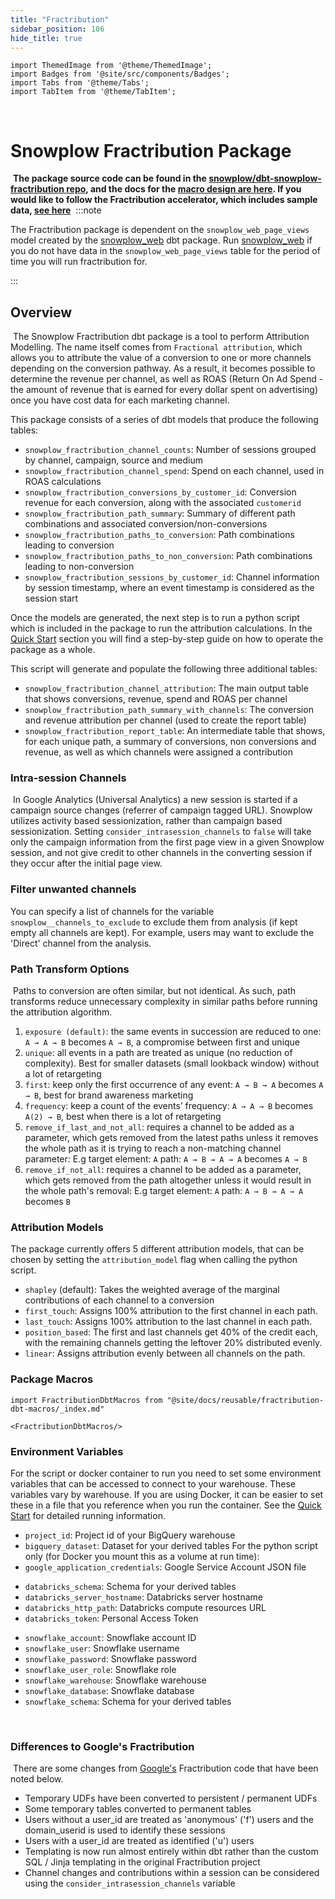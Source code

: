 ```yaml
---
title: "Fractribution"
sidebar_position: 106
hide_title: true
---
```


```mdx-code-block
import ThemedImage from '@theme/ThemedImage';
import Badges from '@site/src/components/Badges';
import Tabs from '@theme/Tabs';
import TabItem from '@theme/TabItem';
```

<Badges badgeType="dbt-package Release" pkg="fractribution"></Badges> ​<Badges badgeType="Docker Pulls" repo="snowplow/fractribution"></Badges>


# Snowplow Fractribution Package
​
**The package source code can be found in the [snowplow/dbt-snowplow-fractribution repo](https://github.com/snowplow/dbt-snowplow-fractribution), and the docs for the [macro design are here](https://snowplow.github.io/dbt-snowplow-fractribution/#/overview/snowplow_fractribution). If you would like to follow the Fractribution accelerator, which includes sample data, [see here](https://docs.snowplow.io/accelerators/snowplow-fractribution/)**
​
:::note

The Fractribution package is dependent on the `snowplow_web_page_views` model created by the [snowplow_web](/docs/modeling-your-data/modeling-your-data-with-dbt/dbt-models/dbt-web-data-model/index.md) dbt package. Run [snowplow_web](https://github.com/snowplow/dbt-snowplow-web) if you do not have data in the `snowplow_web_page_views` table for the period of time you will run fractribution for.

:::

## Overview
​
The Snowplow Fractribution dbt package is a tool to perform Attribution Modelling. The name itself comes from `Fractional attribution`, which allows you to attribute the value of a conversion to one or more channels depending on the conversion pathway. As a result, it becomes possible to determine the revenue per channel, as well as ROAS (Return On Ad Spend - the amount of revenue that is earned for every dollar spent on advertising) once you have cost data for each marketing channel.
​

This package consists of a series of dbt models that produce the following tables:

- `snowplow_fractribution_channel_counts`: Number of sessions grouped by channel, campaign, source and medium
- `snowplow_fractribution_channel_spend`: Spend on each channel, used in ROAS calculations
- `snowplow_fractribution_conversions_by_customer_id`: Conversion revenue for each conversion, along with the associated `customerid`
- `snowplow_fractribution_path_summary`: Summary of different path combinations and associated conversion/non-conversions
- `snowplow_fractribution_paths_to_conversion`: Path combinations leading to conversion
- `snowplow_fractribution_paths_to_non_conversion`: Path combinations leading to non-conversion
- `snowplow_fractribution_sessions_by_customer_id`: Channel information by session timestamp, where an event timestamp is considered as the session start
​

Once the models are generated, the next step is to run a python script which is included in the package to run the attribution calculations. In the [Quick Start](/docs/modeling-your-data/modeling-your-data-with-dbt/dbt-quickstart/index.md) section you will find a step-by-step guide on how to operate the package as a whole.

This script will generate and populate the following three additional tables:

- `snowplow_fractribution_channel_attribution`: The main output table that shows conversions, revenue, spend and ROAS per channel
- `snowplow_fractribution_path_summary_with_channels`: The conversion and revenue attribution per channel (used to create the report table)
- `snowplow_fractribution_report_table`: An intermediate table that shows, for each unique path, a summary of conversions, non conversions and revenue, as well as which channels were assigned a contribution
​
### Intra-session Channels
​
In Google Analytics (Universal Analytics) a new session is started if a campaign source changes (referrer of campaign tagged URL). Snowplow utilizes activity based sessionization, rather than campaign based sessionization. Setting `consider_intrasession_channels` to `false` will take only the campaign information from the first page view in a given Snowplow session, and not give credit to other channels in the converting session if they occur after the initial page view.

### Filter unwanted channels
You can specify a list of channels for the variable `snowplow__channels_to_exclude` to exclude them from analysis (if kept empty all channels are kept). For example, users may want to exclude the 'Direct' channel from the analysis.
​
 ### Path Transform Options
​
 Paths to conversion are often similar, but not identical. As such, path transforms reduce unnecessary complexity in similar paths before running the attribution algorithm.
​
 1. `exposure (default)`: the same events in succession are reduced to one: `A → A → B` becomes `A → B`, a compromise between first and unique
 2. `unique`: all events in a path are treated as unique (no reduction of complexity). Best for smaller datasets (small lookback window) without a lot of retargeting
 3. `first`: keep only the first occurrence of any event: `A → B → A` becomes `A → B`, best for brand awareness marketing
 4. `frequency`: keep a count of the events’ frequency: `A → A → B` becomes `A(2) → B`, best when there is a lot of retargeting
 5. `remove_if_last_and_not_all`: requires a channel to be added as a parameter, which gets removed from the latest paths unless it removes the whole path as it is trying to reach a non-matching channel parameter: E.g target element: `A` path: `A → B → A → A` becomes `A → B`
 6. `remove_if_not_all`: requires a channel to be added as a parameter, which gets removed from the path altogether unless it would result in the whole path's removal: E.g target element: `A` path: `A → B → A → A` becomes `B`
​
### Attribution Models

The package currently offers 5 different attribution models, that can be chosen by setting the `attribution_model` flag when calling the python script.

- `shapley` (default): Takes the weighted average of the marginal contributions of each channel to a conversion
- `first_touch`: Assigns 100% attribution to the first channel in each path.
- `last_touch`: Assigns 100% attribution to the last channel in each path.
- `position_based`: The first and last channels get 40% of the credit each, with the remaining channels getting the leftover 20% distributed evenly.
- `linear`: Assigns attribution evenly between all channels on the path.
​
<p align="center">
<ThemedImage
alt='Data processing model for the normalize package'
sources={{
  light: require('./images/attribution_models_light.png').default,
  dark: require('./images/attribution_models_dark.png').default
}}
/>
</p>

### Package Macros

```mdx-code-block
import FractributionDbtMacros from "@site/docs/reusable/fractribution-dbt-macros/_index.md"

<FractributionDbtMacros/>
```

### Environment Variables
For the script or docker container to run you need to set some environment variables that can be accessed to connect to your warehouse. These variables vary by warehouse. If you are using Docker, it can be easier to set these in a file that you reference when you run the container. See the [Quick Start](/docs/modeling-your-data/modeling-your-data-with-dbt/dbt-quickstart/index.md) for detailed running information.

<Tabs groupId="warehouse" queryString>
<TabItem value="bigquery" label="BigQuery" default>

- `project_id`: Project id of your BigQuery warehouse
- `bigquery_dataset`: Dataset for your derived tables
For the python script only (for Docker you mount this as a volume at run time):
- `google_application_credentials`: Google Service Account JSON file

</TabItem>
<TabItem value="databricks" label="Databricks">

- `databricks_schema`: Schema for your derived tables
- `databricks_server_hostname`: Databricks server hostname
- `databricks_http_path`: Databricks compute resources URL
- `databricks_token`: Personal Access Token

</TabItem>
<TabItem value="snowflake" label="Snowflake">

- `snowflake_account`: Snowflake account ID
- `snowflake_user`: Snowflake username
- `snowflake_password`: Snowflake password
- `snowflake_user_role`: Snowflake role
- `snowflake_warehouse`: Snowflake warehouse
- `snowflake_database`: Snowflake database
- `snowflake_schema`: Schema for your derived tables

</TabItem>
</Tabs>

​
### Differences to Google's Fractribution
​
There are some changes from [Google's](https://github.com/google/fractribution) Fractribution code that have been noted below.
​
- Temporary UDFs have been converted to persistent / permanent UDFs
- Some temporary tables converted to permanent tables
- Users without a user_id are treated as 'anonymous' ('f') users and the domain_userid is used to identify these sessions
- Users with a user_id are treated as identified ('u') users
- Templating is now run almost entirely within dbt rather than the custom SQL / Jinja templating in the original Fractribution project
- Channel changes and contributions within a session can be considered using the `consider_intrasession_channels` variable
